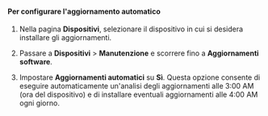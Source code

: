 
#### Per configurare l'aggiornamento automatico

1. Nella pagina **Dispositivi**, selezionare il dispositivo in cui si desidera installare gli aggiornamenti.

2. Passare a **Dispositivi** > **Manutenzione** e scorrere fino a **Aggiornamenti software**.

3. Impostare **Aggiornamenti automatici** su **Sì**. Questa opzione consente di eseguire automaticamente un'analisi degli aggiornamenti alle 3:00 AM (ora del dispositivo) e di installare eventuali aggiornamenti alle 4:00 AM ogni giorno.

<!---HONumber=July15_HO2-->